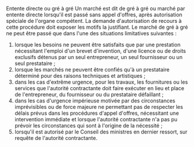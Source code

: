 Entente directe ou gré à gré
Un marché est dit de gré à gré ou marché par entente directe lorsqu'il
est passé sans appel d'offres, après autorisation spéciale de l'organe
compétent. La demande d'autorisation de recours à cette procédure doit
exposer les motifs la justifiant.
Le marché de gré à gré ne peut être passé que dans l'une des situations
limitatives suivantes :
1.  lorsque les besoins ne peuvent être satisfaits que par une
prestation nécessitant l'emploi d'un brevet d'invention, d'une
licence ou de droits exclusifs détenus par un seul entrepreneur, un
seul fournisseur ou un seul prestataire ;
2.  lorsque les marchés ne peuvent être confiés qu'à un prestataire
déterminé pour des raisons techniques et artistiques ;
3.  dans les cas d'extrême urgence, pour les travaux, les fournitures
ou les services que l'autorité contractante doit faire exécuter en
lieu et place de l'entrepreneur, du fournisseur ou du prestataire
défaillant ;
4.  dans les cas d'urgence impérieuse motivée par des circonstances
imprévisibles ou de force majeure ne permettant pas de respecter les
délais prévus dans les procédures d'appel d'offres, nécessitant
une intervention immédiate et lorsque l'autorité contractante n'a
pas pu prévoir les circonstances qui sont à l'origine de la
nécessité ;
5.  lorsqu'il est autorisé par le Conseil des ministres en dernier
ressort, sur requête de l'autorité contractante.